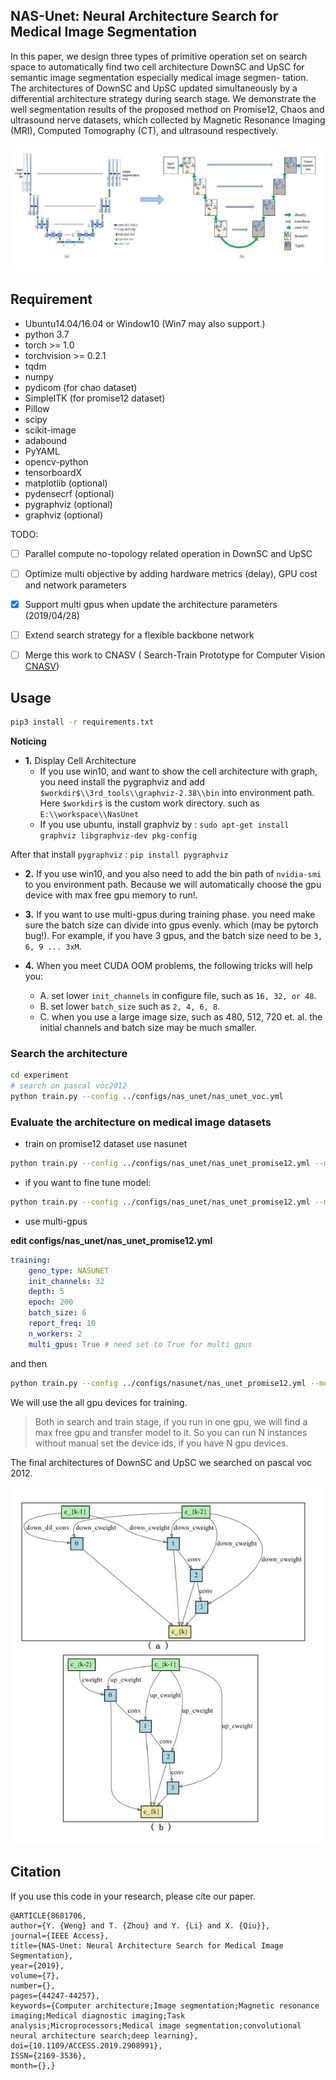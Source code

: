 ## NAS-Unet: Neural Architecture Search for Medical Image Segmentation

In this paper, we design three types of primitive operation set on search space to automatically find two
cell architecture DownSC and UpSC for semantic image segmentation especially medical image segmen-
tation. The architectures of DownSC and UpSC updated simultaneously by a differential
architecture strategy during search stage. We demonstrate the well segmentation results of the proposed
method on Promise12, Chaos and ultrasound nerve datasets, which collected by Magnetic Resonance
Imaging (MRI), Computed Tomography (CT), and ultrasound respectively.

![figure1](imgs/figure1.jpg)


## Requirement

+ Ubuntu14.04/16.04 or Window10 (Win7 may also support.)
+ python 3.7
+ torch >= 1.0
+ torchvision >= 0.2.1
+ tqdm
+ numpy
+ pydicom (for chao dataset)
+ SimpleITK (for promise12 dataset)
+ Pillow
+ scipy
+ scikit-image
+ adabound
+ PyYAML
+ opencv-python
+ tensorboardX
+ matplotlib (optional)
+ pydensecrf (optional)
+ pygraphviz (optional)
+ graphviz (optional)


TODO:

- [ ] Parallel compute no-topology related operation in DownSC and UpSC
- [ ] Optimize multi objective by adding hardware metrics (delay), GPU cost and network parameters
- [x] Support multi gpus when update the architecture parameters (2019/04/28)
- [ ] Extend search strategy for a flexible backbone network
- [ ] Merge this work to CNASV ( Search-Train Prototype for Computer Vision [CNASV](https://github.com/tianbaochou/CNASV))


## Usage

```bash
pip3 install -r requirements.txt
```

**Noticing**
> 
+ **1.** Display Cell Architecture 
    + If you use win10, and want to show the cell architecture with graph, you 
need install the pygraphviz and add ```$workdir$\\3rd_tools\\graphviz-2.38\\bin```
into environment path. Here ```$workdir$``` is the custom work directory. such as ```E:\\workspace\\NasUnet``` 
    + If you use ubuntu, install graphviz by : `sudo apt-get install graphviz libgraphviz-dev pkg-config`
    
After that install `pygraphviz` : `pip install pygraphviz`



+ **2.** If you use win10, and you also need to add the bin path of ```nvidia-smi``` to you environment path.
Because we will automatically choose the gpu device with max free gpu memory to run!.

+ **3.** If you want to use multi-gpus during training phase.
you need make sure the batch size can divide into gpus evenly.
which (may be pytorch bug!). For example, if you have 3 gpus, and the 
batch size need to be ```3, 6, 9 ... 3xM```.

+ **4.** When you meet CUDA OOM problems, the following tricks will help you:
    + A. set lower ```init_channels``` in configure file, such as ```16, 32, or 48```.
    + B. set lower ```batch_size``` such as ```2, 4, 6, 8```.
    + C. when you use a large image size, such as 480, 512, 720 et. al. the initial channels and batch size 
         may be much smaller.


### Search the architecture

```bash
cd experiment
# search on pascal voc2012
python train.py --config ../configs/nas_unet/nas_unet_voc.yml
```

### Evaluate the architecture on medical image datasets

+ train on promise12 dataset use nasunet
```bash
python train.py --config ../configs/nas_unet/nas_unet_promise12.yml --model nasunet
```

+ if you want to fine tune model:

```bash
python train.py --config ../configs/nas_unet/nas_unet_promise12.yml --model nasunet --ft
```

+ use multi-gpus

**edit configs/nas_unet/nas_unet_promise12.yml**

```yaml
training:
    geno_type: NASUNET
    init_channels: 32
    depth: 5
    epoch: 200
    batch_size: 6
    report_freq: 10
    n_workers: 2
    multi_gpus: True # need set to True for multi gpus
```

and then 

```bash
python train.py --config ../configs/nasunet/nas_unet_promise12.yml --model nasunet --ft
```

We will use the all gpu devices for training.

>Both in search and train stage, if you run in one gpu, we will find a max free gpu and transfer model to it.
So you can run N instances without manual set the device ids, if you have N gpu devices.

The final architectures of DownSC and UpSC we searched on pascal voc 2012.

![figure2](imgs/figure2.jpg)


## Citation

If you use this code in your research, please cite our paper.
```
@ARTICLE{8681706, 
author={Y. {Weng} and T. {Zhou} and Y. {Li} and X. {Qiu}}, 
journal={IEEE Access}, 
title={NAS-Unet: Neural Architecture Search for Medical Image Segmentation}, 
year={2019}, 
volume={7}, 
number={}, 
pages={44247-44257}, 
keywords={Computer architecture;Image segmentation;Magnetic resonance imaging;Medical diagnostic imaging;Task analysis;Microprocessors;Medical image segmentation;convolutional neural architecture search;deep learning}, 
doi={10.1109/ACCESS.2019.2908991}, 
ISSN={2169-3536}, 
month={},}
```



